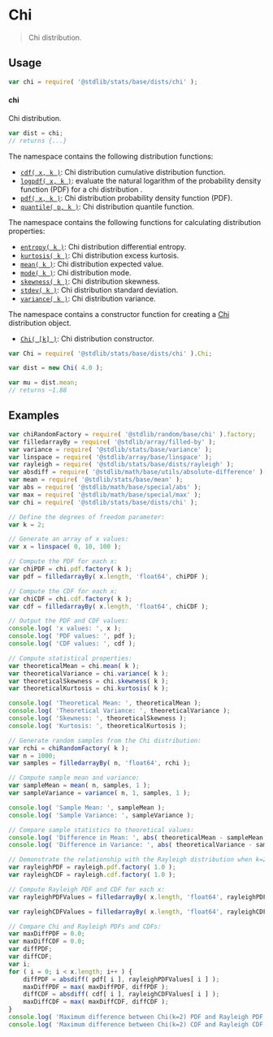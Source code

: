 <!--

@license Apache-2.0

Copyright (c) 2018 The Stdlib Authors.

Licensed under the Apache License, Version 2.0 (the "License");
you may not use this file except in compliance with the License.
You may obtain a copy of the License at

   http://www.apache.org/licenses/LICENSE-2.0

Unless required by applicable law or agreed to in writing, software
distributed under the License is distributed on an "AS IS" BASIS,
WITHOUT WARRANTIES OR CONDITIONS OF ANY KIND, either express or implied.
See the License for the specific language governing permissions and
limitations under the License.

-->

# Chi

> Chi distribution.

<section class="usage">

## Usage

```javascript
var chi = require( '@stdlib/stats/base/dists/chi' );
```

#### chi

Chi distribution.

```javascript
var dist = chi;
// returns {...}
```

The namespace contains the following distribution functions:

<!-- <toc pattern="*+(cdf|pdf|mgf|quantile)*"> -->

<div class="namespace-toc">

-   <span class="signature">[`cdf( x, k )`][@stdlib/stats/base/dists/chi/cdf]</span><span class="delimiter">: </span><span class="description">Chi distribution cumulative distribution function.</span>
-   <span class="signature">[`logpdf( x, k )`][@stdlib/stats/base/dists/chi/logpdf]</span><span class="delimiter">: </span><span class="description">evaluate the natural logarithm of the probability density function (PDF) for a chi distribution .</span>
-   <span class="signature">[`pdf( x, k )`][@stdlib/stats/base/dists/chi/pdf]</span><span class="delimiter">: </span><span class="description">Chi distribution probability density function (PDF).</span>
-   <span class="signature">[`quantile( p, k )`][@stdlib/stats/base/dists/chi/quantile]</span><span class="delimiter">: </span><span class="description">Chi distribution quantile function.</span>

</div>

<!-- </toc> -->

The namespace contains the following functions for calculating distribution properties:

<!-- <toc pattern="*+(entropy|kurtosis|mean|median|mode|skewness|stdev|variance)*"> -->

<div class="namespace-toc">

-   <span class="signature">[`entropy( k )`][@stdlib/stats/base/dists/chi/entropy]</span><span class="delimiter">: </span><span class="description">Chi distribution differential entropy.</span>
-   <span class="signature">[`kurtosis( k )`][@stdlib/stats/base/dists/chi/kurtosis]</span><span class="delimiter">: </span><span class="description">Chi distribution excess kurtosis.</span>
-   <span class="signature">[`mean( k )`][@stdlib/stats/base/dists/chi/mean]</span><span class="delimiter">: </span><span class="description">Chi distribution expected value.</span>
-   <span class="signature">[`mode( k )`][@stdlib/stats/base/dists/chi/mode]</span><span class="delimiter">: </span><span class="description">Chi distribution mode.</span>
-   <span class="signature">[`skewness( k )`][@stdlib/stats/base/dists/chi/skewness]</span><span class="delimiter">: </span><span class="description">Chi distribution skewness.</span>
-   <span class="signature">[`stdev( k )`][@stdlib/stats/base/dists/chi/stdev]</span><span class="delimiter">: </span><span class="description">Chi distribution standard deviation.</span>
-   <span class="signature">[`variance( k )`][@stdlib/stats/base/dists/chi/variance]</span><span class="delimiter">: </span><span class="description">Chi distribution variance.</span>

</div>

<!-- </toc> -->

The namespace contains a constructor function for creating a [Chi][chi-distribution] distribution object.

<!-- <toc pattern="*ctor*"> -->

<div class="namespace-toc">

-   <span class="signature">[`Chi( [k] )`][@stdlib/stats/base/dists/chi/ctor]</span><span class="delimiter">: </span><span class="description">Chi distribution constructor.</span>

</div>

<!-- </toc> -->

```javascript
var Chi = require( '@stdlib/stats/base/dists/chi' ).Chi;

var dist = new Chi( 4.0 );

var mu = dist.mean;
// returns ~1.88
```

</section>

<!-- /.usage -->

<section class="examples">

## Examples

<!-- eslint no-undef: "error" -->

```javascript
var chiRandomFactory = require( '@stdlib/random/base/chi' ).factory;
var filledarrayBy = require( '@stdlib/array/filled-by' );
var variance = require( '@stdlib/stats/base/variance' );
var linspace = require( '@stdlib/array/base/linspace' );
var rayleigh = require( '@stdlib/stats/base/dists/rayleigh' );
var absdiff = require( '@stdlib/math/base/utils/absolute-difference' );
var mean = require( '@stdlib/stats/base/mean' );
var abs = require( '@stdlib/math/base/special/abs' );
var max = require( '@stdlib/math/base/special/max' );
var chi = require( '@stdlib/stats/base/dists/chi' );

// Define the degrees of freedom parameter:
var k = 2;

// Generate an array of x values:
var x = linspace( 0, 10, 100 );

// Compute the PDF for each x:
var chiPDF = chi.pdf.factory( k );
var pdf = filledarrayBy( x.length, 'float64', chiPDF );

// Compute the CDF for each x:
var chiCDF = chi.cdf.factory( k );
var cdf = filledarrayBy( x.length, 'float64', chiCDF );

// Output the PDF and CDF values:
console.log( 'x values: ', x );
console.log( 'PDF values: ', pdf );
console.log( 'CDF values: ', cdf );

// Compute statistical properties:
var theoreticalMean = chi.mean( k );
var theoreticalVariance = chi.variance( k );
var theoreticalSkewness = chi.skewness( k );
var theoreticalKurtosis = chi.kurtosis( k );

console.log( 'Theoretical Mean: ', theoreticalMean );
console.log( 'Theoretical Variance: ', theoreticalVariance );
console.log( 'Skewness: ', theoreticalSkewness );
console.log( 'Kurtosis: ', theoreticalKurtosis );

// Generate random samples from the Chi distribution:
var rchi = chiRandomFactory( k );
var n = 1000;
var samples = filledarrayBy( n, 'float64', rchi );

// Compute sample mean and variance:
var sampleMean = mean( n, samples, 1 );
var sampleVariance = variance( n, 1, samples, 1 );

console.log( 'Sample Mean: ', sampleMean );
console.log( 'Sample Variance: ', sampleVariance );

// Compare sample statistics to theoretical values:
console.log( 'Difference in Mean: ', abs( theoreticalMean - sampleMean ) );
console.log( 'Difference in Variance: ', abs( theoreticalVariance - sampleVariance ) );

// Demonstrate the relationship with the Rayleigh distribution when k=2:
var rayleighPDF = rayleigh.pdf.factory( 1.0 );
var rayleighCDF = rayleigh.cdf.factory( 1.0 );

// Compute Rayleigh PDF and CDF for each x:
var rayleighPDFValues = filledarrayBy( x.length, 'float64', rayleighPDF );

var rayleighCDFValues = filledarrayBy( x.length, 'float64', rayleighCDF );

// Compare Chi and Rayleigh PDFs and CDFs:
var maxDiffPDF = 0.0;
var maxDiffCDF = 0.0;
var diffPDF;
var diffCDF;
var i;
for ( i = 0; i < x.length; i++ ) {
    diffPDF = absdiff( pdf[ i ], rayleighPDFValues[ i ] );
    maxDiffPDF = max( maxDiffPDF, diffPDF );
    diffCDF = absdiff( cdf[ i ], rayleighCDFValues[ i ] );
    maxDiffCDF = max( maxDiffCDF, diffCDF );
}
console.log( 'Maximum difference between Chi(k=2) PDF and Rayleigh PDF: ', maxDiffPDF );
console.log( 'Maximum difference between Chi(k=2) CDF and Rayleigh CDF: ', maxDiffCDF );
```

</section>

<!-- /.examples -->

<!-- Section for related `stdlib` packages. Do not manually edit this section, as it is automatically populated. -->

<section class="related">

</section>

<!-- /.related -->

<!-- Section for all links. Make sure to keep an empty line after the `section` element and another before the `/section` close. -->

<section class="links">

[chi-distribution]: https://en.wikipedia.org/wiki/Chi_distribution

<!-- <toc-links> -->

[@stdlib/stats/base/dists/chi/ctor]: https://github.com/stdlib-js/stdlib/tree/develop/lib/node_modules/%40stdlib/stats/base/dists/chi/ctor

[@stdlib/stats/base/dists/chi/entropy]: https://github.com/stdlib-js/stdlib/tree/develop/lib/node_modules/%40stdlib/stats/base/dists/chi/entropy

[@stdlib/stats/base/dists/chi/kurtosis]: https://github.com/stdlib-js/stdlib/tree/develop/lib/node_modules/%40stdlib/stats/base/dists/chi/kurtosis

[@stdlib/stats/base/dists/chi/mean]: https://github.com/stdlib-js/stdlib/tree/develop/lib/node_modules/%40stdlib/stats/base/dists/chi/mean

[@stdlib/stats/base/dists/chi/mode]: https://github.com/stdlib-js/stdlib/tree/develop/lib/node_modules/%40stdlib/stats/base/dists/chi/mode

[@stdlib/stats/base/dists/chi/skewness]: https://github.com/stdlib-js/stdlib/tree/develop/lib/node_modules/%40stdlib/stats/base/dists/chi/skewness

[@stdlib/stats/base/dists/chi/stdev]: https://github.com/stdlib-js/stdlib/tree/develop/lib/node_modules/%40stdlib/stats/base/dists/chi/stdev

[@stdlib/stats/base/dists/chi/variance]: https://github.com/stdlib-js/stdlib/tree/develop/lib/node_modules/%40stdlib/stats/base/dists/chi/variance

[@stdlib/stats/base/dists/chi/cdf]: https://github.com/stdlib-js/stdlib/tree/develop/lib/node_modules/%40stdlib/stats/base/dists/chi/cdf

[@stdlib/stats/base/dists/chi/logpdf]: https://github.com/stdlib-js/stdlib/tree/develop/lib/node_modules/%40stdlib/stats/base/dists/chi/logpdf

[@stdlib/stats/base/dists/chi/pdf]: https://github.com/stdlib-js/stdlib/tree/develop/lib/node_modules/%40stdlib/stats/base/dists/chi/pdf

[@stdlib/stats/base/dists/chi/quantile]: https://github.com/stdlib-js/stdlib/tree/develop/lib/node_modules/%40stdlib/stats/base/dists/chi/quantile

<!-- </toc-links> -->

</section>

<!-- /.links -->
